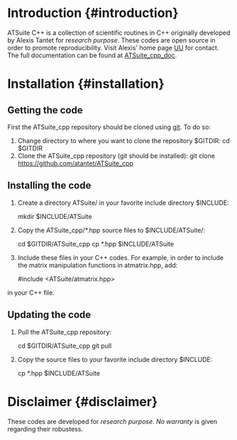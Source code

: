 Introduction    {#introduction}
============

ATSuite C++ is a collection of scientific routines in C++
originally developed by Alexis Tantet for _research purpose_.
These codes are open source in order to promote reproducibility.
Visit Alexis' home page [UU] for contact.
The full documentation can be found at [ATSuite_cpp_doc].


Installation    {#installation}
============

Getting the code
----------------

First the ATSuite_cpp repository should be cloned using [git].
To do so:
1. Change directory to where you want to clone the repository $GITDIR:
    cd $GITDIR
2. Clone the ATSuite_cpp repository (git should be installed):
    git clone https://github.com/atantet/ATSuite_cpp

Installing the code
-------------------

1. Create a directory ATSuite/ in your favorite include directory $INCLUDE:

     mkdir $INCLUDE/ATSuite
2. Copy the ATSuite_cpp/*.hpp source files to $INCLUDE/ATSuite/:

     cd $GITDIR/ATSuite_cpp
     cp *.hpp $INCLUDE/ATSuite
     
3. Include these files in your C++ codes.
For example, in order to include the matrix manipulation functions in atmatrix.hpp,
add:

     #include <ATSuite/atmatrix.hpp>
     
in your C++ file.

Updating the code
-----------------

1. Pull the ATSuite_cpp repository:

     cd $GITDIR/ATSuite_cpp
     git pull
     
2. Copy the source files to your favorite include directory $INCLUDE:

     cp *.hpp $INCLUDE/ATSuite


Disclaimer    {#disclaimer}
==========

These codes are developed for _research purpose_.
_No warranty_ is given regarding their robustess.

[UU]: http://www.uu.nl/staff/AJJTantet/ "Alexis' personal page"
[git]: https://git-scm.com/ "git"
[ATSuite_cpp_doc]: http://atantet.github.io/ATSuite_cpp/ "ATSuite C++ documentation"